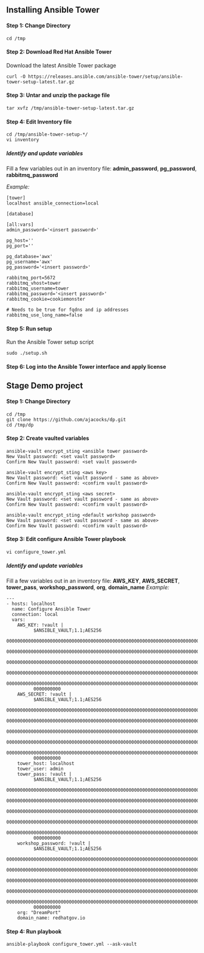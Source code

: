 ## Installing Ansible Tower

#### Step 1: Change Directory
```
cd /tmp
```

#### Step 2: Download Red Hat Ansible Tower
Download the latest Ansible Tower package
```
curl -O https://releases.ansible.com/ansible-tower/setup/ansible-tower-setup-latest.tar.gz
```

#### Step 3: Untar and unzip the package file
```
tar xvfz /tmp/ansible-tower-setup-latest.tar.gz
```

#### Step 4: Edit Inventory file
```
cd /tmp/ansible-tower-setup-*/
vi inventory
```
##### Identify and update variables
Fill a few variables out in an inventory file: **admin_password**, **pg_password**, **rabbitmq_password**

*Example:*
```
[tower]
localhost ansible_connection=local

[database]

[all:vars]
admin_password='<insert password>'

pg_host=''
pg_port=''

pg_database='awx'
pg_username='awx'
pg_password='<insert password>'

rabbitmq_port=5672
rabbitmq_vhost=tower
rabbitmq_username=tower
rabbitmq_password='<insert password>'
rabbitmq_cookie=cookiemonster

# Needs to be true for fqdns and ip addresses
rabbitmq_use_long_name=false
```

#### Step 5: Run setup
Run the Ansible Tower setup script
```
sudo ./setup.sh
```
#### Step 6: Log into the Ansible Tower interface and apply license

## Stage Demo project

#### Step 1: Change Directory
```
cd /tmp
git clone https://github.com/ajacocks/dp.git
cd /tmp/dp
```
#### Step 2: Create vaulted variables
```
ansible-vault encrypt_sting <ansible tower password>
New Vault password: <set vault password>
Confirm New Vault password: <set vault password>

ansible-vault encrypt_sting <aws key>
New Vault password: <set vault password - same as above>
Confirm New Vault password: <confirm vault password>

ansible-vault encrypt_sting <aws secret>
New Vault password: <set vault password - same as above>
Confirm New Vault password: <confirm vault password>

ansible-vault encrypt_sting <default workshop password>
New Vault password: <set vault password - same as above>
Confirm New Vault password: <confirm vault password>
```

#### Step 3: Edit configure Ansible Tower playbook
```
vi configure_tower.yml
```

##### Identify and update variables
Fill a few variables out in an inventory file: **AWS_KEY**, **AWS_SECRET**, **tower_pass**, **workshop_password**, **org**, **domain_name**
*Example:*
```
---
- hosts: localhost
  name: Configure Ansible Tower
  connection: local
  vars:
    AWS_KEY: !vault |
          $ANSIBLE_VAULT;1.1;AES256
          00000000000000000000000000000000000000000000000000000000000000000000000000000000
          00000000000000000000000000000000000000000000000000000000000000000000000000000000
          00000000000000000000000000000000000000000000000000000000000000000000000000000000
          00000000000000000000000000000000000000000000000000000000000000000000000000000000
          00000000000000000000000000000000000000000000000000000000000000000000000000000000
          0000000000
    AWS_SECRET: !vault |
          $ANSIBLE_VAULT;1.1;AES256
          00000000000000000000000000000000000000000000000000000000000000000000000000000000
          00000000000000000000000000000000000000000000000000000000000000000000000000000000
          00000000000000000000000000000000000000000000000000000000000000000000000000000000
          00000000000000000000000000000000000000000000000000000000000000000000000000000000
          00000000000000000000000000000000000000000000000000000000000000000000000000000000
          0000000000
    tower_host: localhost
    tower_user: admin
    tower_pass: !vault |
          $ANSIBLE_VAULT;1.1;AES256
          00000000000000000000000000000000000000000000000000000000000000000000000000000000
          00000000000000000000000000000000000000000000000000000000000000000000000000000000
          00000000000000000000000000000000000000000000000000000000000000000000000000000000
          00000000000000000000000000000000000000000000000000000000000000000000000000000000
          00000000000000000000000000000000000000000000000000000000000000000000000000000000
          0000000000
    workshop_password: !vault |
          $ANSIBLE_VAULT;1.1;AES256
          00000000000000000000000000000000000000000000000000000000000000000000000000000000
          00000000000000000000000000000000000000000000000000000000000000000000000000000000
          00000000000000000000000000000000000000000000000000000000000000000000000000000000
          00000000000000000000000000000000000000000000000000000000000000000000000000000000
          00000000000000000000000000000000000000000000000000000000000000000000000000000000
          0000000000
    org: "DreamPort"
    domain_name: redhatgov.io
```

#### Step 4: Run playbook
```
ansible-playbook configure_tower.yml --ask-vault
```

